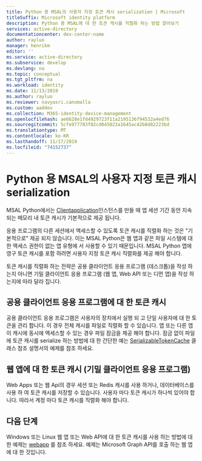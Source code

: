 ```yaml
---
title: Python 용 MSAL의 사용자 지정 토큰 캐시 serialization | Microsoft
titleSuffix: Microsoft identity platform
description: Python 용 MSAL에 대 한 토큰 캐시를 직렬화 하는 방법 알아보기
services: active-directory
documentationcenter: dev-center-name
author: rayluo
manager: henrikm
editor: ''
ms.service: active-directory
ms.subservice: develop
ms.devlang: na
ms.topic: conceptual
ms.tgt_pltfrm: na
ms.workload: identity
ms.date: 11/13/2019
ms.author: rayluo
ms.reviewer: navyasri.canumalla
ms.custom: aaddev
ms.collection: M365-identity-device-management
ms.openlocfilehash: ae6628e1fd4929723f11a2195136f94532a4ed76
ms.sourcegitcommit: 5cfe977783f02cd045023a1645ac42b8d82223bd
ms.translationtype: MT
ms.contentlocale: ko-KR
ms.lasthandoff: 11/17/2019
ms.locfileid: "74152737"
---
```

# <a name="custom-token-cache-serialization-in-msal-for-python"></a>Python 용 MSAL의 사용자 지정 토큰 캐시 serialization

MSAL Python에서는 [Clientapplication](https://msal-python.readthedocs.io/en/latest/#confidentialclientapplication)인스턴스를 만들 때 앱 세션 기간 동안 지속 되는 메모리 내 토큰 캐시가 기본적으로 제공 됩니다.

응용 프로그램의 다른 세션에서 액세스할 수 있도록 토큰 캐시를 직렬화 하는 것은 "기본적으로" 제공 되지 않습니다. 이는 MSAL Python은 웹 앱과 같은 파일 시스템에 대 한 액세스 권한이 없는 앱 유형에 서 사용할 수 있기 때문입니다. MSAL Python 앱에 영구 토큰 캐시를 포함 하려면 사용자 지정 토큰 캐시 직렬화를 제공 해야 합니다.

토큰 캐시를 직렬화 하는 전략은 공용 클라이언트 응용 프로그램 (데스크톱)을 작성 하는지 아니면 기밀 클라이언트 응용 프로그램 (웹 앱, Web API 또는 디먼 앱)을 작성 하는지에 따라 달라 집니다.

## <a name="token-cache-for-a-public-client-application"></a>공용 클라이언트 응용 프로그램에 대 한 토큰 캐시

공용 클라이언트 응용 프로그램은 사용자의 장치에서 실행 되 고 단일 사용자에 대 한 토큰을 관리 합니다. 이 경우 전체 캐시를 파일로 직렬화 할 수 있습니다. 앱 또는 다른 앱이 캐시에 동시에 액세스할 수 있는 경우 파일 잠금을 제공 해야 합니다. 잠금 없이 파일에 토큰 캐시를 serialize 하는 방법에 대 한 간단한 예는 [SerializableTokenCache](https://msal-python.readthedocs.io/en/latest/#msal.SerializableTokenCache) 클래스 참조 설명서의 예제를 참조 하세요.

## <a name="token-cache-for-a-web-app-confidential-client-application"></a>웹 앱에 대 한 토큰 캐시 (기밀 클라이언트 응용 프로그램)

Web Apps 또는 웹 Api의 경우 세션 또는 Redis 캐시를 사용 하거나, 데이터베이스를 사용 하 여 토큰 캐시를 저장할 수 있습니다. 사용자 마다 토큰 캐시가 하나씩 있어야 합니다. 따라서 계정 마다 토큰 캐시를 직렬화 해야 합니다.

## <a name="next-steps"></a>다음 단계

Windows 또는 Linux 웹 앱 또는 Web API에 대 한 토큰 캐시를 사용 하는 방법에 대 한 예제는 [webapp](https://github.com/Azure-Samples/ms-identity-python-webapp/blob/master/app.py#L64-L72) 를 참조 하세요. 예제는 Microsoft Graph API를 호출 하는 웹 앱에 대 한 것입니다.
